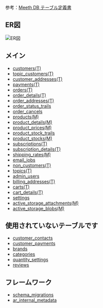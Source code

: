 参考：[Meeth DB テーブル定義書](https://docs.google.com/spreadsheets/d/1lUmvenkr5ejjbUE94PmhqNayrkiqSJutftjH3E-JnaU/edit#gid=101889911) 
## ER図
![ER図](https://github.com/grrowjp/Meeth/wiki/images/spec/meeth_er.png)

## メイン
- [customers(T)](https://github.com/grrowjp/Meeth/wiki/%E3%83%86%E3%83%BC%E3%83%96%E3%83%AB%E5%AE%9A%E7%BE%A9_customers)
- [topic_customers(T)](https://github.com/grrowjp/Meeth/wiki/%E3%83%86%E3%83%BC%E3%83%96%E3%83%AB%E5%AE%9A%E7%BE%A9_topic_customers)
- [customer_addresses(T)](https://github.com/grrowjp/Meeth/wiki/%E3%83%86%E3%83%BC%E3%83%96%E3%83%AB%E5%AE%9A%E7%BE%A9_customer_addresses)
- [payments(T)](https://github.com/grrowjp/Meeth/wiki/%E3%83%86%E3%83%BC%E3%83%96%E3%83%AB%E5%AE%9A%E7%BE%A9_payments)
- [orders(T)](https://github.com/grrowjp/Meeth/wiki/%E3%83%86%E3%83%BC%E3%83%96%E3%83%AB%E5%AE%9A%E7%BE%A9_orders)
- [order_details(T)](https://github.com/grrowjp/Meeth/wiki/%E3%83%86%E3%83%BC%E3%83%96%E3%83%AB%E5%AE%9A%E7%BE%A9_order_details)
- [order_addresses(T)](https://github.com/grrowjp/Meeth/wiki/%E3%83%86%E3%83%BC%E3%83%96%E3%83%AB%E5%AE%9A%E7%BE%A9_order_addresses)
- [order_status_trails](https://github.com/grrowjp/Meeth/wiki/%E3%83%86%E3%83%BC%E3%83%96%E3%83%AB%E5%AE%9A%E7%BE%A9_order_status_trails)
- [order_cancels](https://github.com/grrowjp/Meeth/wiki/%E3%83%86%E3%83%BC%E3%83%96%E3%83%AB%E5%AE%9A%E7%BE%A9_order_cancels)
- [products(M)](https://github.com/grrowjp/Meeth/wiki/%E3%83%86%E3%83%BC%E3%83%96%E3%83%AB%E5%AE%9A%E7%BE%A9_products)
- [product_details(M)](https://github.com/grrowjp/Meeth/wiki/%E3%83%86%E3%83%BC%E3%83%96%E3%83%AB%E5%AE%9A%E7%BE%A9_product_details)
- [product_prices(M)](https://github.com/grrowjp/Meeth/wiki/%E3%83%86%E3%83%BC%E3%83%96%E3%83%AB%E5%AE%9A%E7%BE%A9_product_prices)
- [product_stock_trails](https://github.com/grrowjp/Meeth/wiki/%E3%83%86%E3%83%BC%E3%83%96%E3%83%AB%E5%AE%9A%E7%BE%A9_product_stock_trails)
- [product_stocks(M)](https://github.com/grrowjp/Meeth/wiki/%E3%83%86%E3%83%BC%E3%83%96%E3%83%AB%E5%AE%9A%E7%BE%A9_product_stocks)
- [subscriptions(T)](https://github.com/grrowjp/Meeth/wiki/%E3%83%86%E3%83%BC%E3%83%96%E3%83%AB%E5%AE%9A%E7%BE%A9_subscriptions)
- [subscription_details(T)](https://github.com/grrowjp/Meeth/wiki/%E3%83%86%E3%83%BC%E3%83%96%E3%83%AB%E5%AE%9A%E7%BE%A9_subscription_details)
- [shipping_rates(M)](https://github.com/grrowjp/Meeth/wiki/%E3%83%86%E3%83%BC%E3%83%96%E3%83%AB%E5%AE%9A%E7%BE%A9_shipping_rates)
- [email_jobs](https://github.com/grrowjp/Meeth/wiki/%E3%83%86%E3%83%BC%E3%83%96%E3%83%AB%E5%AE%9A%E7%BE%A9_email_jobs)
- [non_customers(T)](https://github.com/grrowjp/Meeth/wiki/%E3%83%86%E3%83%BC%E3%83%96%E3%83%AB%E5%AE%9A%E7%BE%A9_non_customers)
- [topics(T)](https://github.com/grrowjp/Meeth/wiki/%E3%83%86%E3%83%BC%E3%83%96%E3%83%AB%E5%AE%9A%E7%BE%A9_topics)
- [admin_users](https://github.com/grrowjp/Meeth/wiki/%E3%83%86%E3%83%BC%E3%83%96%E3%83%AB%E5%AE%9A%E7%BE%A9_admin_users)
- [billing_addresses(T)](https://github.com/grrowjp/Meeth/wiki/%E3%83%86%E3%83%BC%E3%83%96%E3%83%AB%E5%AE%9A%E7%BE%A9_billing_addresses)
- [carts(T)](https://github.com/grrowjp/Meeth/wiki/%E3%83%86%E3%83%BC%E3%83%96%E3%83%AB%E5%AE%9A%E7%BE%A9_carts)
- [cart_details(T)](https://github.com/grrowjp/Meeth/wiki/%E3%83%86%E3%83%BC%E3%83%96%E3%83%AB%E5%AE%9A%E7%BE%A9_cart_details)
- [settings](https://github.com/grrowjp/Meeth/wiki/%E3%83%86%E3%83%BC%E3%83%96%E3%83%AB%E5%AE%9A%E7%BE%A9_settings)
- [active_storage_attachments(M)](https://github.com/grrowjp/Meeth/wiki/%E3%83%86%E3%83%BC%E3%83%96%E3%83%AB%E5%AE%9A%E7%BE%A9_active_storage_attachments)
- [active_storage_blobs(M)](https://github.com/grrowjp/Meeth/wiki/%E3%83%86%E3%83%BC%E3%83%96%E3%83%AB%E5%AE%9A%E7%BE%A9_active_storage_blobs)

## 使用されていないテーブルです
- [customer_contacts](https://github.com/grrowjp/Meeth/wiki/%E3%83%86%E3%83%BC%E3%83%96%E3%83%AB%E5%AE%9A%E7%BE%A9_customer_contacts-(%E4%BD%BF%E7%94%A8%E3%81%97%E3%81%A6%E3%81%84%E3%81%AA%E3%81%84%E3%83%86%E3%83%BC%E3%83%96%E3%83%AB))
- [customer_payments](https://github.com/grrowjp/Meeth/wiki/%E3%83%86%E3%83%BC%E3%83%96%E3%83%AB%E5%AE%9A%E7%BE%A9_customer_payments(%E4%BD%BF%E7%94%A8%E3%81%97%E3%81%A6%E3%81%84%E3%81%AA%E3%81%84%E3%83%86%E3%83%BC%E3%83%96%E3%83%AB))
- [brands](https://github.com/grrowjp/Meeth/wiki/%E3%83%86%E3%83%BC%E3%83%96%E3%83%AB%E5%AE%9A%E7%BE%A9_brands-(%E4%BD%BF%E7%94%A8%E3%81%97%E3%81%A6%E3%81%84%E3%81%AA%E3%81%84%E3%83%86%E3%83%BC%E3%83%96%E3%83%AB))
- [categories](https://github.com/grrowjp/Meeth/wiki/%E3%83%86%E3%83%BC%E3%83%96%E3%83%AB%E5%AE%9A%E7%BE%A9_categories-(%E4%BD%BF%E7%94%A8%E3%81%97%E3%81%A6%E3%81%84%E3%81%AA%E3%81%84%E3%83%86%E3%83%BC%E3%83%96%E3%83%AB))
- [quantity_settings](https://github.com/grrowjp/Meeth/wiki/%E3%83%86%E3%83%BC%E3%83%96%E3%83%AB%E5%AE%9A%E7%BE%A9_quantity_settings-(%E4%BD%BF%E7%94%A8%E3%81%97%E3%81%A6%E3%81%84%E3%81%AA%E3%81%84%E3%83%86%E3%83%BC%E3%83%96%E3%83%AB))
- [reviews](https://github.com/grrowjp/Meeth/wiki/%E3%83%86%E3%83%BC%E3%83%96%E3%83%AB%E5%AE%9A%E7%BE%A9_reviews-(%E4%BD%BF%E7%94%A8%E3%81%97%E3%81%A6%E3%81%84%E3%81%AA%E3%81%84%E3%83%86%E3%83%BC%E3%83%96%E3%83%AB))
						
## フレームワーク
- [schema_migrations](https://github.com/grrowjp/Meeth/wiki/%E3%83%86%E3%83%BC%E3%83%96%E3%83%AB%E5%AE%9A%E7%BE%A9_schema_migrations)
- [ar_internal_metadata](https://github.com/grrowjp/Meeth/wiki/%E3%83%86%E3%83%BC%E3%83%96%E3%83%AB%E5%AE%9A%E7%BE%A9_ar_internal_metadata)